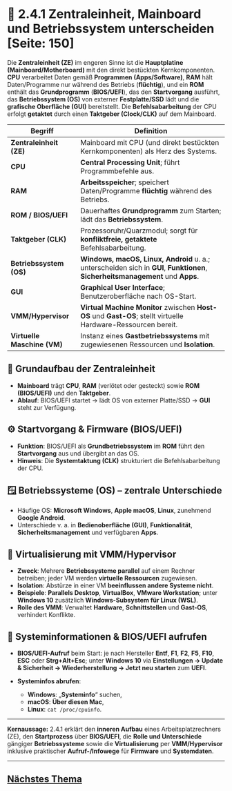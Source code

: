 # 🧩 2.4.1 Zentraleinheit, Mainboard und Betriebssystem unterscheiden [Seite: 150]

Die **Zentraleinheit (ZE)** im engeren Sinne ist die **Hauptplatine (Mainboard/Motherboard)** mit den direkt bestückten Kernkomponenten. **CPU** verarbeitet Daten gemäß **Programmen (Apps/Software)**, **RAM** hält Daten/Programme nur während des Betriebs (**flüchtig**), und ein **ROM** enthält das **Grundprogramm** (**BIOS/UEFI**), das den **Startvorgang** ausführt, das **Betriebssystem (OS)** von externer **Festplatte/SSD** lädt und die **grafische Oberfläche (GUI)** bereitstellt. Die **Befehlsabarbeitung** der CPU erfolgt **getaktet** durch einen **Taktgeber (Clock/CLK)** auf dem Mainboard. 

| Begriff                     | Definition                                                                                                                        |
| --------------------------- | --------------------------------------------------------------------------------------------------------------------------------- |
| **Zentraleinheit (ZE)**     | Mainboard mit CPU (und direkt bestückten Kernkomponenten) als Herz des Systems.                                                   |
| **CPU**                     | **Central Processing Unit**; führt Programmbefehle aus.                                                                           |
| **RAM**                     | **Arbeitsspeicher**; speichert Daten/Programme **flüchtig** während des Betriebs.                                                 |
| **ROM / BIOS/UEFI**         | Dauerhaftes **Grundprogramm** zum Starten; lädt das **Betriebssystem**.                                                           |
| **Taktgeber (CLK)**         | Prozessoruhr/Quarzmodul; sorgt für **konfliktfreie, getaktete** Befehlsabarbeitung.                                               |
| **Betriebssystem (OS)**     | **Windows, macOS, Linux, Android** u. a.; unterscheiden sich in **GUI**, **Funktionen**, **Sicherheitsmanagement** und **Apps**.  |
| **GUI**                     | **Graphical User Interface**; Benutzeroberfläche nach OS-Start.                                                                   |
| **VMM/Hypervisor**          | **Virtual Machine Monitor** zwischen **Host-OS** und **Gast-OS**; stellt virtuelle Hardware-Ressourcen bereit.                    |
| **Virtuelle Maschine (VM)** | Instanz eines **Gastbetriebssystems** mit zugewiesenen Ressourcen und **Isolation**.                                              |

## 🧠 Grundaufbau der Zentraleinheit

* **Mainboard** trägt **CPU**, **RAM** (verlötet oder gesteckt) sowie **ROM (BIOS/UEFI)** und den **Taktgeber**.
* **Ablauf**: BIOS/UEFI startet → lädt OS von externer Platte/SSD → **GUI** steht zur Verfügung. 

## ⚙️ Startvorgang & Firmware (BIOS/UEFI)

* **Funktion**: BIOS/UEFI als **Grundbetriebssystem** im **ROM** führt den **Startvorgang** aus und übergibt an das OS.
* **Hinweis**: Die **Systemtaktung (CLK)** strukturiert die Befehlsabarbeitung der CPU. 

## 🪟 Betriebssysteme (OS) – zentrale Unterschiede

* Häufige OS: **Microsoft Windows**, **Apple macOS**, **Linux**, zunehmend **Google Android**.
* Unterschiede v. a. in **Bedienoberfläche (GUI)**, **Funktionalität**, **Sicherheitsmanagement** und verfügbaren **Apps**. 

## 🧰 Virtualisierung mit VMM/Hypervisor

* **Zweck**: Mehrere **Betriebssysteme parallel** auf einem Rechner betreiben; jeder VM werden **virtuelle Ressourcen** zugewiesen.
* **Isolation**: Abstürze in einer VM **beeinflussen andere Systeme nicht**.
* **Beispiele**: **Parallels Desktop**, **VirtualBox**, **VMware Workstation**; unter **Windows 10** zusätzlich **Windows-Subsystem für Linux (WSL)**.
* **Rolle des VMM**: Verwaltet **Hardware**, **Schnittstellen** und **Gast-OS**, verhindert Konflikte. 

## 🧭 Systeminformationen & BIOS/UEFI aufrufen

* **BIOS/UEFI-Aufruf** beim Start: je nach Hersteller **Entf**, **F1**, **F2**, **F5**, **F10**, **ESC** oder **Strg+Alt+Esc**; unter **Windows 10** via **Einstellungen → Update & Sicherheit → Wiederherstellung → Jetzt neu starten** zum **UEFI**.
* **Systeminfos abrufen**:

  * **Windows**: „**Systeminfo**“ suchen,
  * **macOS**: **Über diesen Mac**,
  * **Linux**: `cat /proc/cpuinfo`. 

---

**Kernaussage:** 2.4.1 erklärt den **inneren Aufbau** eines Arbeitsplatzrechners (ZE), den **Startprozess** über **BIOS/UEFI**, die **Rolle und Unterschiede** gängiger **Betriebssysteme** sowie die **Virtualisierung** per **VMM/Hypervisor** inklusive praktischer **Aufruf-/Infowege** für **Firmware** und **Systemdaten**.


---

## [Nächstes Thema](./2.4.2_Hauptplatine_Mainboard_und_die_Komponenten_beschreiben.md)